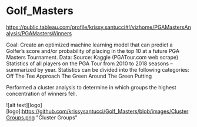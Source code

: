 # Golf_Masters
https://public.tableau.com/profile/krissy.santucci#!/vizhome/PGAMastersAnalysis/PGAMastersWinners

Goal: 
   Create an optimized machine learning model that can predict a Golfer’s score and/or probability of placing in the top 10 at a future        PGA Masters Tournament.
Data: Source: 
  Kaggle (PGATour.com web scrape)
  Statistics of all players on the PGA Tour from 2010 to 2018 seasons – summarized by year.
  Statistics can be divided into the following categories:
     Off The Tee
     Approach The Green
     Around The Green
     Putting
  
Performed a cluster analysis to determine in which groups the highest concentration of winners fell.

![alt text][logo]
[logo]:https://github.com/krissysantucci/Golf_Masters/blob/images/ClusterGroups.png "Cluster Groups"
